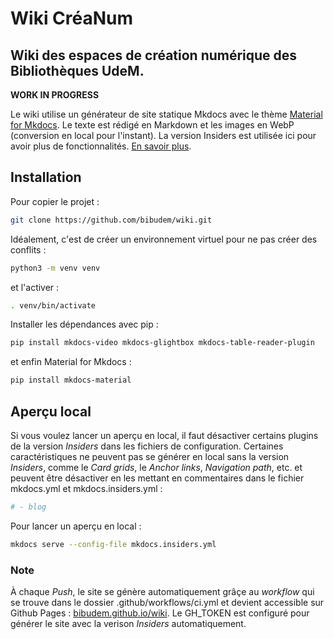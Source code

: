 # Wiki CréaNum
## Wiki des espaces de création numérique des Bibliothèques UdeM. 
**WORK IN PROGRESS**

Le wiki utilise un générateur de site statique Mkdocs avec le thème [Material for Mkdocs](https://github.com/squidfunk/mkdocs-material). Le texte est rédigé en Markdown et les images en WebP (conversion en local pour l'instant). La version Insiders est utilisée ici pour avoir plus de fonctionnalités. [En savoir plus](https://squidfunk.github.io/mkdocs-material/insiders/).

## Installation 

Pour copier le projet : 
``` sh
git clone https://github.com/bibudem/wiki.git
```

Idéalement, c'est de créer un environnement virtuel pour ne pas créer des conflits : 
``` sh
python3 -m venv venv
```

et l'activer :
``` sh
. venv/bin/activate 
```

Installer les dépendances avec pip : 
``` sh
pip install mkdocs-video mkdocs-glightbox mkdocs-table-reader-plugin
```

et enfin Material for Mkdocs :
``` sh
pip install mkdocs-material
```

## Aperçu local

Si vous voulez lancer un aperçu en local, il faut désactiver certains plugins de la version *Insiders* dans les fichiers de configuration. Certaines caractéristiques ne peuvent pas se générer en local sans la version *Insiders*, comme le *Card grids*, le *Anchor links*, *Navigation path*, etc. et peuvent être désactiver en les mettant en commentaires dans le fichier mkdocs.yml et mkdocs.insiders.yml :

``` yaml
# - blog
```

Pour lancer un aperçu en local : 
``` sh
mkdocs serve --config-file mkdocs.insiders.yml
```

### Note
À chaque *Push*, le site se génère automatiquement grâçe au *workflow* qui se trouve dans le dossier .github/workflows/ci.yml
et devient accessible sur Github Pages : [bibudem.github.io/wiki](https://bibudem.github.io/wiki). Le GH_TOKEN est configuré pour générer le site avec la verison *Insiders* automatiquement.


